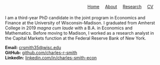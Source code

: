 <!-- Custom Top Navigation -->
<div style="text-align: right; margin-bottom: 20px;">
  <a href="/" style="margin-right: 15px;">Home</a>
  <a href="/about.html" style="margin-right: 15px;">About</a>
  <a href="/research.html" style="margin-right: 15px;">Research</a>
  <a href="/cv.html" style="margin-right: 15px;">CV</a>
</div>

<p>
  I am a third-year PhD candidate in the joint program in Economics and Finance at the University of Wisconsin-Madison. I graduated from Amherst College in 2019 <i>magna cum laude</i> with a B.A. in Economics and Mathematics. Before moving to Madison, I worked as a research analyst in the Capital Markets function at the Federal Reserve Bank of New York.
</p>

<p>
  <strong>Email:</strong> <a href="mailto:crsmith35@wisc.edu">crsmith35@wisc.edu</a><br>
  <strong>GitHub:</strong> <a href="https://github.com/charles-r-smith" target="_blank" rel="noopener">github.com/charles-r-smith</a><br>
  <strong>LinkedIn:</strong> <a href="https://www.linkedin.com/in/charles-smith-econ/" target="_blank" rel="noopener">linkedin.com/in/charles-smith-econ</a>
</p>
